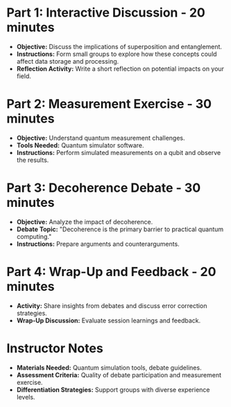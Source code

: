 # Part 1: Interactive Discussion - 20 minutes
- **Objective:** Discuss the implications of superposition and entanglement.
- **Instructions:** Form small groups to explore how these concepts could affect data storage and processing.
- **Reflection Activity:** Write a short reflection on potential impacts on your field.

# Part 2: Measurement Exercise - 30 minutes
- **Objective:** Understand quantum measurement challenges.
- **Tools Needed:** Quantum simulator software.
- **Instructions:** Perform simulated measurements on a qubit and observe the results.

# Part 3: Decoherence Debate - 30 minutes
- **Objective:** Analyze the impact of decoherence.
- **Debate Topic:** "Decoherence is the primary barrier to practical quantum computing."
- **Instructions:** Prepare arguments and counterarguments.

# Part 4: Wrap-Up and Feedback - 20 minutes
- **Activity:** Share insights from debates and discuss error correction strategies.
- **Wrap-Up Discussion:** Evaluate session learnings and feedback.

# Instructor Notes
- **Materials Needed:** Quantum simulation tools, debate guidelines.
- **Assessment Criteria:** Quality of debate participation and measurement exercise.
- **Differentiation Strategies:** Support groups with diverse experience levels.